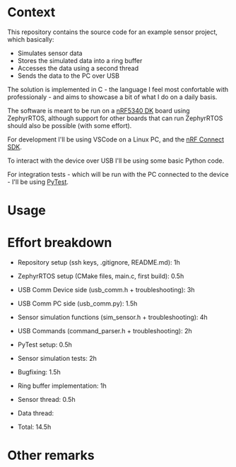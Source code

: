 # Context
This repository contains the source code for an example sensor project, which basically:

- Simulates sensor data
- Stores the simulated data into a ring buffer
- Accesses the data using a second thread
- Sends the data to the PC over USB

The solution is implemented in C - the language I feel most confortable with professionaly - and aims to showcase a bit of what I do on a daily basis.

The software is meant to be run on a [nRF5340 DK](https://www.nordicsemi.com/Products/Development-hardware/nRF5340-DK) board using ZephyrRTOS, although support for other boards that can run ZephyrRTOS should also be possible (with some effort).

For development I'll be using VSCode on a Linux PC, and the [nRF Connect SDK](https://www.nordicsemi.com/Products/Development-software/nRF-Connect-SDK).

To interact with the device over USB I'll be using some basic Python code.

For integration tests - which will be run with the PC connected to the device - I'll be using [PyTest](https://docs.pytest.org/en/stable/).

# Usage



# Effort breakdown

- Repository setup (ssh keys, .gitignore, README.md): 1h
- ZephyrRTOS setup (CMake files, main.c, first build): 0.5h
- USB Comm Device side (usb_comm.h + troubleshooting): 3h
- USB Comm PC side (usb_comm.py): 1.5h
- Sensor simulation functions (sim_sensor.h + troubleshooting): 4h
- USB Commands (command_parser.h + troubleshooting): 2h
- PyTest setup: 0.5h
- Sensor simulation tests: 2h
- Bugfixing: 1.5h
- Ring buffer implementation: 1h
- Sensor thread: 0.5h
- Data thread: 

- Total: 14.5h 

# Other remarks
